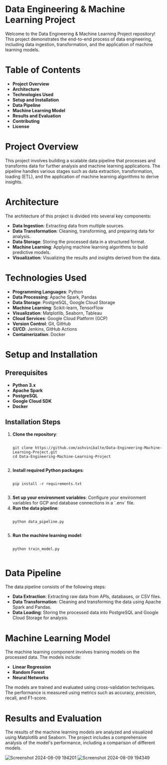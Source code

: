 <h1><b>Data Engineering & Machine Learning Project</b></h1>
Welcome to the Data Engineering & Machine Learning Project repository! This project demonstrates the end-to-end process of data engineering, including data ingestion, transformation, and the application of machine learning models.

<h1><b>Table of Contents</b></h1>
<ul>
  <li><b>Project Overview</b></li>
  <li><b>Architecture</b></li>
  <li><b>Technologies Used</b></li>
  <li><b>Setup and Installation</b></li>
  <li><b>Data Pipeline</b></li>
  <li><b>Machine Learning Model</b></li>
  <li><b>Results and Evaluation</b></li>
  <li><b>Contributing</b></li>
  <li><b>License</b></li>
</ul>
<h1><b>Project Overview</b></h1>
This project involves building a scalable data pipeline that processes and transforms data for further analysis and machine learning applications. The pipeline handles various stages such as data extraction, transformation, loading (ETL), and the application of machine learning algorithms to derive insights.

<h1><b>Architecture</b></h1>
The architecture of this project is divided into several key components:

<ul>
  <li><b>Data Ingestion</b>: Extracting data from multiple sources.</li>
  <li><b>Data Transformation</b>: Cleaning, transforming, and preparing data for analysis.</li>
  <li><b>Data Storage</b>: Storing the processed data in a structured format.</li>
  <li><b>Machine Learning</b>: Applying machine learning algorithms to build predictive models.</li>
  <li><b>Visualization</b>: Visualizing the results and insights derived from the data.</li>
</ul>
<h1><b>Technologies Used</b></h1>
<ul>
  <li><b>Programming Languages</b>: Python</li>
  <li><b>Data Processing</b>: Apache Spark, Pandas</li>
  <li><b>Data Storage</b>: PostgreSQL, Google Cloud Storage</li>
  <li><b>Machine Learning</b>: Scikit-learn, TensorFlow</li>
  <li><b>Visualization</b>: Matplotlib, Seaborn, Tableau</li>
  <li><b>Cloud Services</b>: Google Cloud Platform (GCP)</li>
  <li><b>Version Control</b>: Git, GitHub</li>
  <li><b>CI/CD</b>: Jenkins, GitHub Actions</li>
  <li><b>Containerization</b>: Docker</li>
</ul>
<h1><b>Setup and Installation</b></h1>
<h2><b>Prerequisites</b></h2>
<ul>
  <li><b>Python 3.x</b></li>
  <li><b>Apache Spark</b></li>
  <li><b>PostgreSQL</b></li>
  <li><b>Google Cloud SDK</b></li>
  <li><b>Docker</b></li>
</ul>
<h2><b>Installation Steps</b></h2>
<ol>
  <li><b>Clone the repository</b>:
    <pre><code>
git clone https://github.com/ashvinibalte/Data-Engineering-Machine-Learning-Project.git
cd Data-Engineering-Machine-Learning-Project
    </code></pre>
  </li>
  <li><b>Install required Python packages</b>:
    <pre><code>
pip install -r requirements.txt
    </code></pre>
  </li>
  <li><b>Set up your environment variables</b>: Configure your environment variables for GCP and database connections in a `.env` file.</li>
  <li><b>Run the data pipeline</b>:
    <pre><code>
python data_pipeline.py
    </code></pre>
  </li>
  <li><b>Run the machine learning model</b>:
    <pre><code>
python train_model.py
    </code></pre>
  </li>
</ol>
<h1><b>Data Pipeline</b></h1>
The data pipeline consists of the following steps:

<ul>
  <li><b>Data Extraction</b>: Extracting raw data from APIs, databases, or CSV files.</li>
  <li><b>Data Transformation</b>: Cleaning and transforming the data using Apache Spark and Pandas.</li>
  <li><b>Data Loading</b>: Storing the processed data into PostgreSQL and Google Cloud Storage for analysis.</li>
</ul>
<h1><b>Machine Learning Model</b></h1>
The machine learning component involves training models on the processed data. The models include:

<ul>
  <li><b>Linear Regression</b></li>
  <li><b>Random Forest</b></li>
  <li><b>Neural Networks</b></li>
</ul>
The models are trained and evaluated using cross-validation techniques. The performance is measured using metrics such as accuracy, precision, recall, and F1-score.

<h1><b>Results and Evaluation</b></h1>
The results of the machine learning models are analyzed and visualized using Matplotlib and Seaborn. The project includes a comprehensive analysis of the model's performance, including a comparison of different models.

![Screenshot 2024-08-09 194201](https://github.com/user-attachments/assets/7d986efc-6337-4156-b61b-2eabcf7418ed)
![Screenshot 2024-08-09 194349](https://github.com/user-attachments/assets/785ab8d4-d53e-42f9-bb35-fe0a5f256109)
